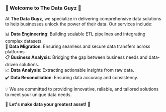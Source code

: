 ### 🌟 Welcome to **The Data Guyz** 🌟  

At **The Data Guyz**, we specialize in delivering comprehensive data solutions to help businesses unlock the power of their data. Our services include:  

📊 **Data Engineering**: Building scalable ETL pipelines and integrating complex datasets.  
🔄 **Data Migration**: Ensuring seamless and secure data transfers across platforms.  
📋 **Business Analysis**: Bridging the gap between business needs and data-driven solutions.  
📈 **Data Analysis**: Extracting actionable insights from raw data.  
✔️ **Data Reconciliation**: Ensuring data accuracy and consistency.  

💡 We are committed to providing innovative, reliable, and tailored solutions to meet your unique data needs.  

🚀 **Let's make data your greatest asset!** 🚀  
